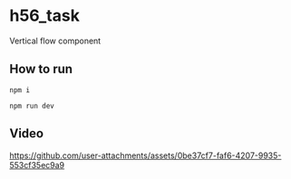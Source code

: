 # h56_task

Vertical flow component

## How to run

```
npm i
```

```
npm run dev
```

## Video

https://github.com/user-attachments/assets/0be37cf7-faf6-4207-9935-553cf35ec9a9
